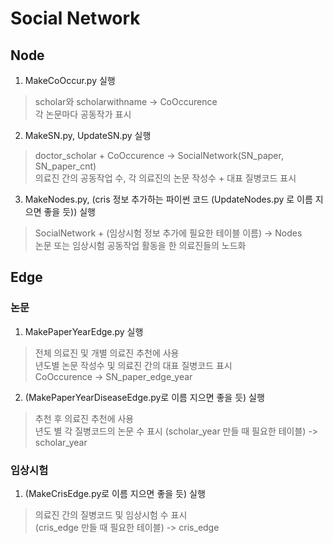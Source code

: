 # Social Network

## Node
1. MakeCoOccur.py 실행  
> scholar와 scholarwithname -> CoOccurence  
> 각 논문마다 공동작가 표시  
2. MakeSN.py, UpdateSN.py 실행  
> doctor_scholar + CoOccurence -> SocialNetwork(SN_paper, SN_paper_cnt)  
> 의료진 간의 공동작업 수, 각 의료진의 논문 작성수 + 대표 질병코드 표시  
3. MakeNodes.py, (cris 정보 추가하는 파이썬 코드 (UpdateNodes.py 로 이름 지으면 좋을 듯)) 실행  
> SocialNetwork + (임상시험 정보 추가에 필요한 테이블 이름) -> Nodes  
> 논문 또는 임상시험 공동작업 활동을 한 의료진들의 노드화  

## Edge
### 논문
1. MakePaperYearEdge.py 실행  
> 전체 의료진 및 개별 의료진 추천에 사용  
> 년도별 논문 작성수 및 의료진 간의 대표 질병코드 표시  
> CoOccurence -> SN_paper_edge_year  
2. (MakePaperYearDiseaseEdge.py로 이름 지으면 좋을 듯) 실행
> 추천 후 의료진 추천에 사용  
> 년도 별 각 질병코드의 논문 수 표시
> (scholar_year 만들 때 필요한 테이블) -> scholar_year

### 임상시험
1. (MakeCrisEdge.py로 이름 지으면 좋을 듯) 실행
> 의료진 간의 질병코드 및 임상시험 수 표시  
> (cris_edge 만들 때 필요한 테이블) -> cris_edge
